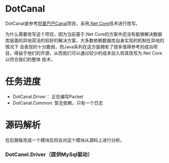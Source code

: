DotCanal
==========

DotCanal是参考[阿里巴巴Canal](https://github.com/alibaba/canal)项目，采用[.Net Core](https://dot.net/)技术进行改写。

为什么需要改写这个项目，因为当前基于.Net Core的方案中还没有能够解决数据库层面的异地双活的较好的解决方案，大多数依赖数据库自身实现的机制在异地的情况下
会表现的十分脆弱，而Java系列在这方面拥有了很多值得参考的成功项目，得益于他们的开源，从而我们可以通过较少的成本投入将其改写为.Net Core以符合我们的整体
技术。

# 任务进度
* DotCanal.Driver：
正在编写Packet
* DotCanal.Common:
暂无依赖，只有一个日志


# 源码解析
在后期每完成一个模块后将会对这个模块从源码上进行分析。

### DotCanel.Driver（提供MySql驱动）